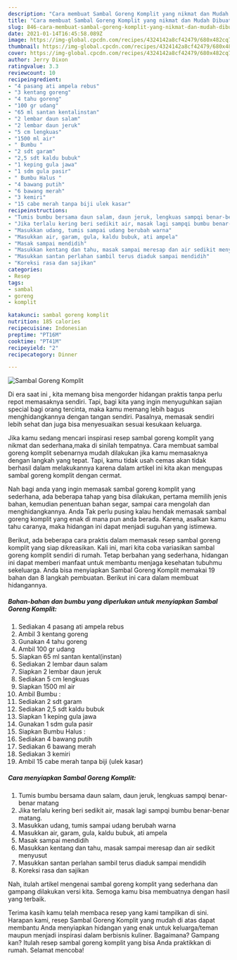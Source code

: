 ```yaml
---
description: "Cara membuat Sambal Goreng Komplit yang nikmat dan Mudah Dibuat"
title: "Cara membuat Sambal Goreng Komplit yang nikmat dan Mudah Dibuat"
slug: 846-cara-membuat-sambal-goreng-komplit-yang-nikmat-dan-mudah-dibuat
date: 2021-01-14T16:45:58.089Z
image: https://img-global.cpcdn.com/recipes/4324142a8cf42479/680x482cq70/sambal-goreng-komplit-foto-resep-utama.jpg
thumbnail: https://img-global.cpcdn.com/recipes/4324142a8cf42479/680x482cq70/sambal-goreng-komplit-foto-resep-utama.jpg
cover: https://img-global.cpcdn.com/recipes/4324142a8cf42479/680x482cq70/sambal-goreng-komplit-foto-resep-utama.jpg
author: Jerry Dixon
ratingvalue: 3.3
reviewcount: 10
recipeingredient:
- "4 pasang ati ampela rebus"
- "3 kentang goreng"
- "4 tahu goreng"
- "100 gr udang"
- "65 ml santan kentalinstan"
- "2 lembar daun salam"
- "2 lembar daun jeruk"
- "5 cm lengkuas"
- "1500 ml air"
- " Bumbu "
- "2 sdt garam"
- "2,5 sdt kaldu bubuk"
- "1 keping gula jawa"
- "1 sdm gula pasir"
- " Bumbu Halus "
- "4 bawang putih"
- "6 bawang merah"
- "3 kemiri"
- "15 cabe merah tanpa biji ulek kasar"
recipeinstructions:
- "Tumis bumbu bersama daun salam, daun jeruk, lengkuas sampqi benar-benar matang"
- "Jika terlalu kering beri sedikit air, masak lagi sampqi bumbu benar-benar matang."
- "Masukkan udang, tumis sampai udang berubah warna"
- "Masukkan air, garam, gula, kaldu bubuk, ati ampela"
- "Masak sampai mendidih"
- "Masukkan kentang dan tahu, masak sampai meresap dan air sedikit menyusut"
- "Masukkan santan perlahan sambil terus diaduk sampai mendidih"
- "Koreksi rasa dan sajikan"
categories:
- Resep
tags:
- sambal
- goreng
- komplit

katakunci: sambal goreng komplit 
nutrition: 185 calories
recipecuisine: Indonesian
preptime: "PT16M"
cooktime: "PT41M"
recipeyield: "2"
recipecategory: Dinner

---
```



![Sambal Goreng Komplit](https://img-global.cpcdn.com/recipes/4324142a8cf42479/680x482cq70/sambal-goreng-komplit-foto-resep-utama.jpg)

Di era  saat ini , kita memang bisa mengorder hidangan praktis tanpa perlu repot memasaknya sendiri. Tapi, bagi kita yang ingin menyuguhkan sajian special bagi orang tercinta, maka kamu memang lebih bagus menghidangkannya dengan tangan sendiri. Pasalnya, memasak sendiri lebih sehat dan juga bisa menyesuaikan sesuai kesukaan keluarga.

Jika kamu sedang mencari inspirasi resep sambal goreng komplit yang nikmat dan sederhana,maka di sinilah tempatnya. Cara membuat sambal goreng komplit  sebenarnya mudah dilakukan jika kamu memasaknya dengan langkah yang tepat. Tapi, kamu tidak usah cemas akan tidak berhasil dalam melakukannya 
karena dalam artikel ini kita akan mengupas sambal goreng komplit dengan cermat.  



Nah bagi anda yang ingin memasak sambal goreng komplit yang sederhana, ada beberapa tahap yang bisa dilakukan, pertama memilih jenis bahan, kemudian penentuan bahan segar, sampai cara mengolah dan menghidangkannya. Anda Tak perlu pusing kalau hendak memasak sambal goreng komplit yang enak di mana pun anda berada. Karena, asalkan kamu  tahu caranya, maka hidangan ini dapat menjadi suguhan yang istimewa.

Berikut, ada beberapa cara praktis  dalam memasak resep sambal goreng komplit yang siap dikreasikan. Kali ini, mari kita coba variasikan sambal goreng komplit sendiri di rumah. Tetap berbahan yang sederhana, hidangan ini dapat memberi manfaat untuk membantu menjaga kesehatan tubuhmu sekeluarga. Anda bisa menyiapkan Sambal Goreng Komplit memakai 19 bahan dan 8 langkah pembuatan. Berikut ini cara dalam membuat hidangannya.

<!--inarticleads1-->

##### Bahan-bahan dan bumbu yang diperlukan untuk menyiapkan Sambal Goreng Komplit:

1. Sediakan 4 pasang ati ampela rebus
1. Ambil 3 kentang goreng
1. Gunakan 4 tahu goreng
1. Ambil 100 gr udang
1. Siapkan 65 ml santan kental(instan)
1. Sediakan 2 lembar daun salam
1. Siapkan 2 lembar daun jeruk
1. Sediakan 5 cm lengkuas
1. Siapkan 1500 ml air
1. Ambil  Bumbu :
1. Sediakan 2 sdt garam
1. Sediakan 2,5 sdt kaldu bubuk
1. Siapkan 1 keping gula jawa
1. Gunakan 1 sdm gula pasir
1. Siapkan  Bumbu Halus :
1. Sediakan 4 bawang putih
1. Sediakan 6 bawang merah
1. Sediakan 3 kemiri
1. Ambil 15 cabe merah tanpa biji (ulek kasar)




<!--inarticleads2-->

##### Cara menyiapkan Sambal Goreng Komplit:

1. Tumis bumbu bersama daun salam, daun jeruk, lengkuas sampqi benar-benar matang
1. Jika terlalu kering beri sedikit air, masak lagi sampqi bumbu benar-benar matang.
1. Masukkan udang, tumis sampai udang berubah warna
1. Masukkan air, garam, gula, kaldu bubuk, ati ampela
1. Masak sampai mendidih
1. Masukkan kentang dan tahu, masak sampai meresap dan air sedikit menyusut
1. Masukkan santan perlahan sambil terus diaduk sampai mendidih
1. Koreksi rasa dan sajikan




Nah, itulah artikel mengenai  sambal goreng komplit  yang sederhana dan gampang dilakukan versi kita. Semoga kamu bisa membuatnya dengan hasil yang terbaik. 

Terima kasih kamu telah membaca resep yang kami tampilkan di sini. Harapan kami, resep  Sambal Goreng Komplit yang mudah di atas dapat membantu Anda menyiapkan hidangan yang enak untuk keluarga/teman maupun menjadi inspirasi dalam berbisnis kuliner. Bagaimana? Gampang kan? Itulah resep sambal goreng komplit yang bisa Anda praktikkan di rumah. Selamat mencoba!

